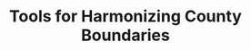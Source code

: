 ---
title: Tools for Harmonizing County Boundaries
url: https://elisabethperlman.net/code.html
description: This tool creates the csv tables that allow county boundaries to be synchronized to a base year, exported to the directory you run this from. While this code takes shape files of any type and preforms an intersect, it was written to follow the method used in Hornbeck (2010) (see https://www.dropbox.com/s/1cygkeoo4p89vrw/BWreplication_BorderFixes.rar for those replication files), that is to say, I wrote it to take shapefiles of US counties from NHGIS from a selections of years and then to reapportioning them by area to the boundaries as they were in a base year. The stata code that uses these csvs was writen to be used with Haines' census data (ICPSR 02896).
---